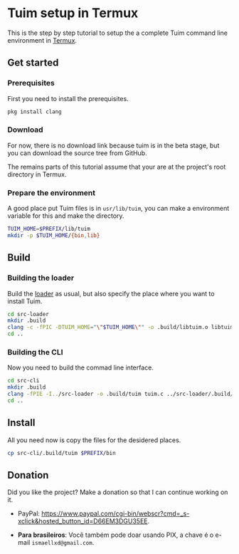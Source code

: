 # Tuim setup in Termux

This is the step by step tutorial to setup the a complete
Tuim command line environment in [Termux](https://termux.dev/en/).

## Get started

### Prerequisites

First you need to install the prerequisites.

```bash
pkg install clang
```

### Download

For now, there is no download link because tuim is in the beta stage,
but you can download the source tree from GitHub.

The remains parts of this tutorial assume that your are at the project's
root directory in Termux.

### Prepare the environment

A good place put Tuim files is in `usr/lib/tuim`,
you can make a environment variable for this
and make the directory.

```bash
TUIM_HOME=$PREFIX/lib/tuim
mkdir -p $TUIM_HOME/{bin,lib}
```

## Build

### Building the loader

Build the [loader](../src-loader) as usual,
but also specify the place where you want to install Tuim.

```bash
cd src-loader
mkdir .build
clang -c -fPIC -DTUIM_HOME="\"$TUIM_HOME\"" -o .build/libtuim.o libtuim.c
cd ..
```

### Building the CLI

Now you need to build the commad line interface.

```bash
cd src-cli
mkdir .build
clang -fPIE -I../src-loader -o .build/tuim tuim.c ../src-loader/.build/libtuim.o
cd ..
```

## Install

All you need now is copy the files for the desidered places.

```bash
cp src-cli/.build/tuim $PREFIX/bin
```

## Donation

Did you like the project? Make a donation so that I can continue working on it.

- PayPal: <https://www.paypal.com/cgi-bin/webscr?cmd=_s-xclick&hosted_button_id=D66EM3DGU35EE>.

- **Para brasileiros**: Você também pode doar usando PIX, a chave é o e-mail `ismaellxd@gmail.com`.
